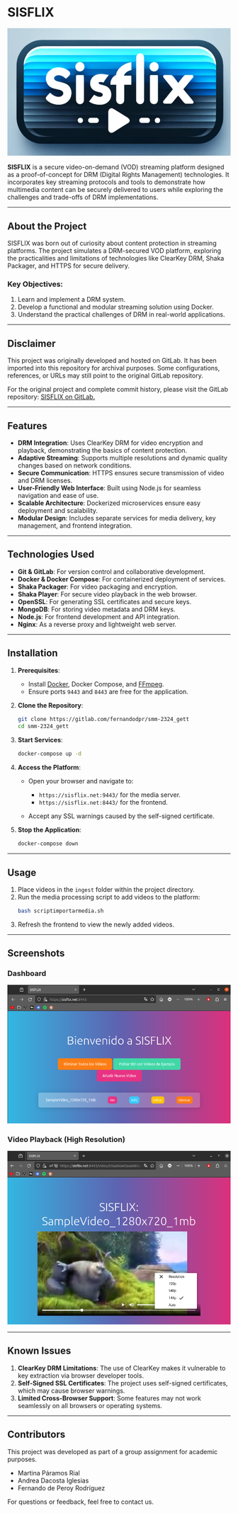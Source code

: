 SISFLIX
=======

![SISFLIX Logo](sisflixlogo.png)

**SISFLIX** is a secure video-on-demand (VOD) streaming platform designed as a proof-of-concept for DRM (Digital Rights Management) technologies. It incorporates key streaming protocols and tools to demonstrate how multimedia content can be securely delivered to users while exploring the challenges and trade-offs of DRM implementations.

* * *
About the Project
-----------------

SISFLIX was born out of curiosity about content protection in streaming platforms. The project simulates a DRM-secured VOD platform, exploring the practicalities and limitations of technologies like ClearKey DRM, Shaka Packager, and HTTPS for secure delivery.

### Key Objectives:

1.  Learn and implement a DRM system.
2.  Develop a functional and modular streaming solution using Docker.
3.  Understand the practical challenges of DRM in real-world applications.

* * *
Disclaimer
-----------------

This project was originally developed and hosted on GitLab. It has been imported into this repository for archival purposes. Some configurations, references, or URLs may still point to the original GitLab repository.

For the original project and complete commit history, please visit the GitLab repository: [SISFLIX on GitLab.](https://gitlab.com/fernandodpr/smm-2324_gett)

* * *
Features
--------

*   **DRM Integration**: Uses ClearKey DRM for video encryption and playback, demonstrating the basics of content protection.
*   **Adaptive Streaming**: Supports multiple resolutions and dynamic quality changes based on network conditions.
*   **Secure Communication**: HTTPS ensures secure transmission of video and DRM licenses.
*   **User-Friendly Web Interface**: Built using Node.js for seamless navigation and ease of use.
*   **Scalable Architecture**: Dockerized microservices ensure easy deployment and scalability.
*   **Modular Design**: Includes separate services for media delivery, key management, and frontend integration.

* * *

Technologies Used
-----------------

*   **Git & GitLab**: For version control and collaborative development.
*   **Docker & Docker Compose**: For containerized deployment of services.
*   **Shaka Packager**: For video packaging and encryption.
*   **Shaka Player**: For secure video playback in the web browser.
*   **OpenSSL**: For generating SSL certificates and secure keys.
*   **MongoDB**: For storing video metadata and DRM keys.
*   **Node.js**: For frontend development and API integration.
*   **Nginx**: As a reverse proxy and lightweight web server.

* * *

Installation
------------

1.  **Prerequisites**:
    
    *   Install [Docker](https://www.docker.com/), Docker Compose, and [FFmpeg](https://ffmpeg.org/).
    *   Ensure ports `9443` and `8443` are free for the application.
2.  **Clone the Repository**:
    
    ```bash
    git clone https://gitlab.com/fernandodpr/smm-2324_gett
    cd smm-2324_gett
    ```
3.  **Start Services**:
    
    ```bash
    docker-compose up -d
    ```
4.  **Access the Platform**:
    
    *   Open your browser and navigate to:
        
        *   `https://sisflix.net:9443/` for the media server.
        *   `https://sisflix.net:8443/` for the frontend.
    *   Accept any SSL warnings caused by the self-signed certificate.
        
5.  **Stop the Application**:
    
    ```bash
    docker-compose down
    ```

* * *

Usage
-----

1.  Place videos in the `ingest` folder within the project directory.
2.  Run the media processing script to add videos to the platform:
    ```bash
    bash scriptimportarmedia.sh
    ```
3.  Refresh the frontend to view the newly added videos.

* * *

Screenshots
-----------

### Dashboard

![Dashboard Screenshot](dashboard.png)

### Video Playback (High Resolution)

![High Quality Video Screenshot](video.png)

* * *

Known Issues
------------

1.  **ClearKey DRM Limitations**: The use of ClearKey makes it vulnerable to key extraction via browser developer tools.
2.  **Self-Signed SSL Certificates**: The project uses self-signed certificates, which may cause browser warnings.
3.  **Limited Cross-Browser Support**: Some features may not work seamlessly on all browsers or operating systems.

* * *

Contributors
------------

This project was developed as part of a group assignment for academic purposes.

*   Martina Páramos Rial
*   Andrea Dacosta Iglesias
*   Fernando de Peroy Rodríguez

For questions or feedback, feel free to contact us.

